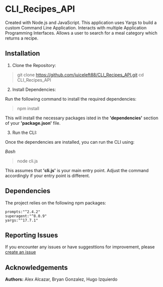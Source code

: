 # CLI_Recipes_API

Created with Node.js and JavaScript.
This application uses Yargs to build a custom Command Line Application.
Interacts with multiple Application Programming Interfaces.
Allows a user to search for a meal category which returns a recipe.

## Installation 

1. Clone the Repository:

> git clone https://github.com/juiceleft88/CLI_Recipes_API.git
cd CLI_Recipes_API

2. Install Dependencies:

Run the following command to install the required dependencies:

> npm install

This will install the necessary packages isted in the **'dependencies'** section of your **'package.json'** file.

3. Run the CLI:

Once the dependencies are installed, you can run the CLI using:

*Bash*
> node cli.js

This assumes that **'cli.js'** is your main entry point. Adjust the command accordingly if your entry point is different.

## Dependencies 

The project relies on the following npm packages:

    prompts:"^2.4.2"
    superagent:"^8.0.9"
    yargs:"^17.7.1"

## Reporting Issues

If you encounter any issues or have suggesttions for improvement, please [create an issue](https://github.com/alexhalcazar/CLI_Recipes_API/issues)

## Acknowledgements

**Authors:** Alex Alcazar, Bryan Gonzalez, Hugo Izquierdo